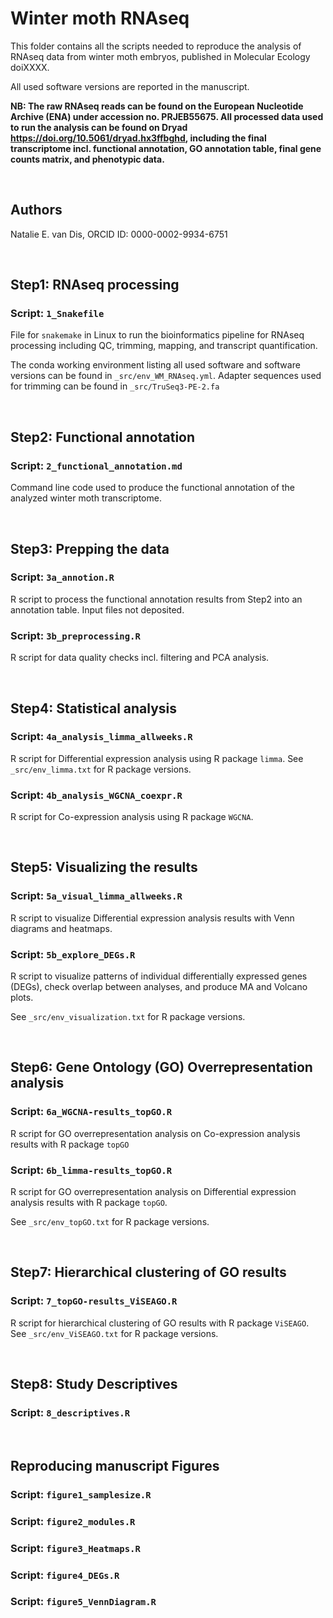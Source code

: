 # Winter moth RNAseq
This folder contains all the scripts needed to reproduce the analysis of RNAseq data from winter moth embryos, published in Molecular Ecology doiXXXX.

All used software versions are reported in the manuscript.

**NB: The raw RNAseq reads can be found on the European Nucleotide Archive (ENA) under accession no. PRJEB55675. All processed data used to run the analysis can be found on Dryad https://doi.org/10.5061/dryad.hx3ffbghd, including the final transcriptome incl. functional annotation, GO annotation table, final gene counts matrix, and phenotypic data.**

&nbsp;

## Authors
Natalie E. van Dis, ORCID ID: 0000-0002-9934-6751

&nbsp;

## Step1: RNAseq processing
### Script: ```1_Snakefile ```
File for ```snakemake``` in Linux to run the bioinformatics pipeline for RNAseq processing including QC, trimming, mapping, and transcript quantification.

The conda working environment listing all used software and software versions can be found in ```_src/env_WM_RNAseq.yml```.
Adapter sequences used for trimming can be found in ```_src/TruSeq3-PE-2.fa```

&nbsp;

## Step2: Functional annotation 
### Script: ```2_functional_annotation.md```
Command line code used to produce the functional annotation of the analyzed winter moth transcriptome.

&nbsp;

## Step3: Prepping the data
### Script: ```3a_annotion.R```
R script to process the functional annotation results from Step2 into an annotation table. Input files not deposited.

### Script: ```3b_preprocessing.R```
R script for data quality checks incl. filtering and PCA analysis.

&nbsp;

## Step4: Statistical analysis
### Script: ```4a_analysis_limma_allweeks.R```
R script for Differential expression analysis using R package ```limma```. See ```_src/env_limma.txt``` for R package versions.

### Script: ```4b_analysis_WGCNA_coexpr.R```
R script for Co-expression analysis using R package ```WGCNA```.

&nbsp;

## Step5: Visualizing the results 
### Script: ```5a_visual_limma_allweeks.R```
R script to visualize Differential expression analysis results with Venn diagrams and heatmaps.

### Script: ```5b_explore_DEGs.R```
R script to visualize patterns of individual differentially expressed genes (DEGs), check overlap between analyses, and produce MA and Volcano plots.

See ```_src/env_visualization.txt``` for R package versions.

&nbsp;

## Step6: Gene Ontology (GO) Overrepresentation analysis
### Script: ```6a_WGCNA-results_topGO.R```
R script for GO overrepresentation analysis on Co-expression analysis results with R package ```topGO```

### Script: ```6b_limma-results_topGO.R```
R script for GO overrepresentation analysis on Differential expression analysis results with R package ```topGO```. 

See ```_src/env_topGO.txt``` for R package versions.

&nbsp;

## Step7: Hierarchical clustering of GO results
### Script: ```7_topGO-results_ViSEAGO.R```
R script for hierarchical clustering of GO results with R package ```ViSEAGO```. See ```_src/env_ViSEAGO.txt``` for R package versions.

&nbsp;

## Step8: Study Descriptives
### Script: ```8_descriptives.R```

&nbsp;

## Reproducing manuscript Figures
### Script: ```figure1_samplesize.R```
### Script: ```figure2_modules.R```
### Script: ```figure3_Heatmaps.R```
### Script: ```figure4_DEGs.R```
### Script: ```figure5_VennDiagram.R```
